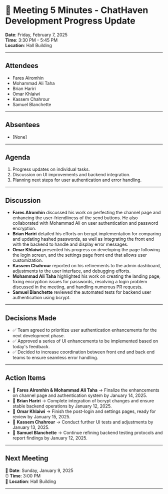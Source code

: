 # 📝 Meeting 5 Minutes - ChatHaven Development Progress Update

**Date**: Friday, February 7, 2025  
**Time**: 3:30 PM - 5:45 PM  
**Location**: Hall Building  

---

## **Attendees**  
- Fares Alromhin
- Mohammad Ali Taha
- Brian Hariri
- Omar Khlaiwi
- Kassem Chahrour
- Samuel Blanchette

---

## **Absentees**  
- [None]

---

## **Agenda**  
1. Progress updates on individual tasks.
2. Discussion on UI improvements and backend integration.
3. Planning next steps for user authentication and error handling.

---

## **Discussion**  
- **Fares Alromhin** discussed his work on perfecting the channel page and enhancing the user-friendliness of the send buttons. He also collaborated with Mohammad Ali on user authentication and password encryption.
- **Brian Hariri** detailed his efforts on bcrypt implementation for comparing and updating hashed passwords, as well as integrating the front end with the backend to handle and display error messages.
- **Omar Khlaiwi** presented his progress on developing the page following the login screen, and the settings page front end that allows user customization.
- **Kassem Chahrour** reported on his refinements to the admin dashboard, adjustments to the user interface, and debugging efforts.
- **Mohammad Ali Taha** highlighted his work on creating the landing page, fixing encryption issues for passwords, resolving a login problem discussed in the meeting, and handling numerous PR requests.
- **Samuel Blanchette** reviewed the automated tests for backend user authentication using bcrypt.

---

## **Decisions Made**  
- ✅ Team agreed to prioritize user authentication enhancements for the next development phase.
- ✅ Approved a series of UI enhancements to be implemented based on today's feedback.
- ✅ Decided to increase coordination between front end and back end teams to ensure seamless error handling.

---

## **Action Items**  
- 🔹 **Fares Alromhin & Mohammad Ali Taha** → Finalize the enhancements on channel page and authentication system by January 14, 2025.
- 🔹 **Brian Hariri** → Complete integration of bcrypt changes and ensure stable backend operations by January 12, 2025.
- 🔹 **Omar Khlaiwi** → Finish the post-login and settings pages, ready for review by January 15, 2025.
- 🔹 **Kassem Chahrour** → Conduct further UI tests and adjustments by January 13, 2025.
- 🔹 **Samuel Blanchette** → Continue refining backend testing protocols and report findings by January 12, 2025.

---

## **Next Meeting**  
📅 **Date**: Sunday, January 9, 2025  
⏰ **Time**: 3:00 PM  
📍 **Location**: Hall Building  

---
